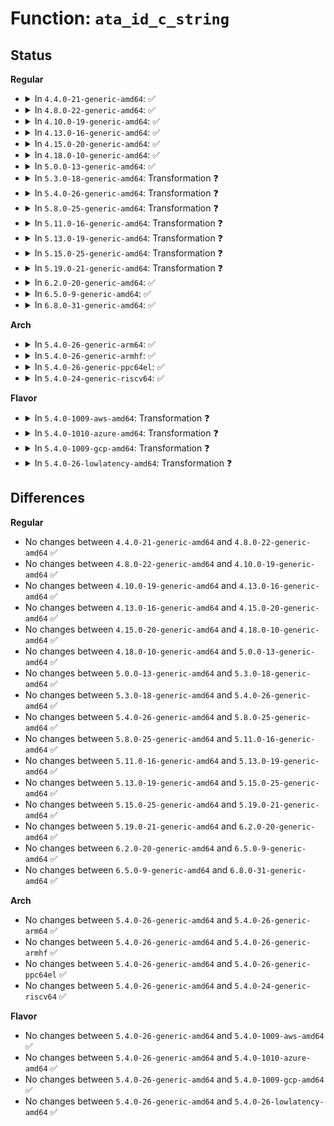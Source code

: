 # Function: <code>ata_id_c_string</code>

## Status
<b>Regular</b>
<ul>
<li>
<details>
<summary>In <code>4.4.0-21-generic-amd64</code>: ✅</summary>

```c
void ata_id_c_string(const u16 * id, unsigned char * s, unsigned int ofs, unsigned int len)
```

```json
{
  "name": "ata_id_c_string",
  "collision_type": "Unique Global",
  "inline_type": "No",
  "funcs": [
    {
      "addr": 18446744071584913216,
      "name": "ata_id_c_string",
      "external": true,
      "loc": "drivers/ata/libata-core.c:1154",
      "file": "drivers/ata/libata-core.c",
      "inline": "seen, unknown",
      "caller_inline": [],
      "caller_func": [
        "drivers/ata/libata-core.c:ata_dev_blacklisted",
        "drivers/ata/libata-core.c:ata_dev_blacklisted",
        "drivers/ata/libata-core.c:ata_dev_same_device",
        "drivers/ata/libata-core.c:ata_dev_same_device",
        "drivers/ata/libata-core.c:ata_dev_same_device",
        "drivers/ata/libata-core.c:ata_dev_same_device",
        "drivers/ata/libata-core.c:ata_dev_configure",
        "drivers/ata/libata-core.c:ata_dev_configure",
        "drivers/ata/libata-scsi.c:ata_scsiop_mode_sense",
        "drivers/ata/libata-scsi.c:ata_scsiop_mode_sense"
      ]
    }
  ],
  "symbols": [
    {
      "addr": 18446744071584913216,
      "name": "ata_id_c_string",
      "section": ".text",
      "bind": "STB_GLOBAL",
      "size": 74
    }
  ]
}
```
</details>
</li>
<li>
<details>
<summary>In <code>4.8.0-22-generic-amd64</code>: ✅</summary>

```c
void ata_id_c_string(const u16 * id, unsigned char * s, unsigned int ofs, unsigned int len)
```

```json
{
  "name": "ata_id_c_string",
  "collision_type": "Unique Global",
  "inline_type": "No",
  "funcs": [
    {
      "addr": 18446744071585275632,
      "name": "ata_id_c_string",
      "external": true,
      "loc": "drivers/ata/libata-core.c:1157",
      "file": "drivers/ata/libata-core.c",
      "inline": "seen, unknown",
      "caller_inline": [],
      "caller_func": [
        "drivers/ata/libata-core.c:ata_dev_blacklisted",
        "drivers/ata/libata-core.c:ata_dev_blacklisted",
        "drivers/ata/libata-core.c:ata_dev_same_device",
        "drivers/ata/libata-core.c:ata_dev_same_device",
        "drivers/ata/libata-core.c:ata_dev_same_device",
        "drivers/ata/libata-core.c:ata_dev_same_device",
        "drivers/ata/libata-core.c:ata_dev_configure",
        "drivers/ata/libata-core.c:ata_dev_configure",
        "drivers/ata/libata-scsi.c:ata_scsiop_mode_sense",
        "drivers/ata/libata-scsi.c:ata_scsiop_mode_sense"
      ]
    }
  ],
  "symbols": [
    {
      "addr": 18446744071585275632,
      "name": "ata_id_c_string",
      "section": ".text",
      "bind": "STB_GLOBAL",
      "size": 71
    }
  ]
}
```
</details>
</li>
<li>
<details>
<summary>In <code>4.10.0-19-generic-amd64</code>: ✅</summary>

```c
void ata_id_c_string(const u16 * id, unsigned char * s, unsigned int ofs, unsigned int len)
```

```json
{
  "name": "ata_id_c_string",
  "collision_type": "Unique Global",
  "inline_type": "No",
  "funcs": [
    {
      "addr": 18446744071585475184,
      "name": "ata_id_c_string",
      "external": true,
      "loc": "drivers/ata/libata-core.c:1164",
      "file": "drivers/ata/libata-core.c",
      "inline": "seen, unknown",
      "caller_inline": [],
      "caller_func": [
        "drivers/ata/libata-core.c:ata_dev_blacklisted",
        "drivers/ata/libata-core.c:ata_dev_blacklisted",
        "drivers/ata/libata-core.c:ata_dev_same_device",
        "drivers/ata/libata-core.c:ata_dev_same_device",
        "drivers/ata/libata-core.c:ata_dev_same_device",
        "drivers/ata/libata-core.c:ata_dev_same_device",
        "drivers/ata/libata-core.c:ata_dev_configure",
        "drivers/ata/libata-core.c:ata_dev_configure",
        "drivers/ata/libata-scsi.c:ata_scsiop_mode_sense",
        "drivers/ata/libata-scsi.c:ata_scsiop_mode_sense"
      ]
    }
  ],
  "symbols": [
    {
      "addr": 18446744071585475184,
      "name": "ata_id_c_string",
      "section": ".text",
      "bind": "STB_GLOBAL",
      "size": 71
    }
  ]
}
```
</details>
</li>
<li>
<details>
<summary>In <code>4.13.0-16-generic-amd64</code>: ✅</summary>

```c
void ata_id_c_string(const u16 * id, unsigned char * s, unsigned int ofs, unsigned int len)
```

```json
{
  "name": "ata_id_c_string",
  "collision_type": "Unique Global",
  "inline_type": "No",
  "funcs": [
    {
      "addr": 18446744071585558960,
      "name": "ata_id_c_string",
      "external": true,
      "loc": "drivers/ata/libata-core.c:1164",
      "file": "drivers/ata/libata-core.c",
      "inline": "seen, unknown",
      "caller_inline": [],
      "caller_func": [
        "drivers/ata/libata-core.c:ata_dev_blacklisted",
        "drivers/ata/libata-core.c:ata_dev_blacklisted",
        "drivers/ata/libata-core.c:ata_dev_same_device",
        "drivers/ata/libata-core.c:ata_dev_same_device",
        "drivers/ata/libata-core.c:ata_dev_same_device",
        "drivers/ata/libata-core.c:ata_dev_same_device",
        "drivers/ata/libata-core.c:ata_dev_configure",
        "drivers/ata/libata-core.c:ata_dev_configure",
        "drivers/ata/libata-scsi.c:ata_scsiop_mode_sense",
        "drivers/ata/libata-scsi.c:ata_scsiop_mode_sense"
      ]
    }
  ],
  "symbols": [
    {
      "addr": 18446744071585558960,
      "name": "ata_id_c_string",
      "section": ".text",
      "bind": "STB_GLOBAL",
      "size": 94
    }
  ]
}
```
</details>
</li>
<li>
<details>
<summary>In <code>4.15.0-20-generic-amd64</code>: ✅</summary>

```c
void ata_id_c_string(const u16 * id, unsigned char * s, unsigned int ofs, unsigned int len)
```

```json
{
  "name": "ata_id_c_string",
  "collision_type": "Unique Global",
  "inline_type": "No",
  "funcs": [
    {
      "addr": 18446744071585990672,
      "name": "ata_id_c_string",
      "external": true,
      "loc": "drivers/ata/libata-core.c:1164",
      "file": "drivers/ata/libata-core.c",
      "inline": "seen, unknown",
      "caller_inline": [],
      "caller_func": [
        "drivers/ata/libata-core.c:ata_dev_blacklisted",
        "drivers/ata/libata-core.c:ata_dev_blacklisted",
        "drivers/ata/libata-core.c:ata_dev_same_device",
        "drivers/ata/libata-core.c:ata_dev_same_device",
        "drivers/ata/libata-core.c:ata_dev_same_device",
        "drivers/ata/libata-core.c:ata_dev_same_device",
        "drivers/ata/libata-core.c:ata_dev_configure",
        "drivers/ata/libata-core.c:ata_dev_configure",
        "drivers/ata/libata-scsi.c:ata_scsiop_mode_sense",
        "drivers/ata/libata-scsi.c:ata_scsiop_mode_sense"
      ]
    }
  ],
  "symbols": [
    {
      "addr": 18446744071585990672,
      "name": "ata_id_c_string",
      "section": ".text",
      "bind": "STB_GLOBAL",
      "size": 94
    }
  ]
}
```
</details>
</li>
<li>
<details>
<summary>In <code>4.18.0-10-generic-amd64</code>: ✅</summary>

```c
void ata_id_c_string(const u16 * id, unsigned char * s, unsigned int ofs, unsigned int len)
```

```json
{
  "name": "ata_id_c_string",
  "collision_type": "Unique Global",
  "inline_type": "No",
  "funcs": [
    {
      "addr": 18446744071586238304,
      "name": "ata_id_c_string",
      "external": true,
      "loc": "drivers/ata/libata-core.c:1164",
      "file": "drivers/ata/libata-core.c",
      "inline": "seen, unknown",
      "caller_inline": [],
      "caller_func": [
        "drivers/ata/libata-core.c:ata_dev_blacklisted",
        "drivers/ata/libata-core.c:ata_dev_blacklisted",
        "drivers/ata/libata-core.c:ata_dev_same_device",
        "drivers/ata/libata-core.c:ata_dev_same_device",
        "drivers/ata/libata-core.c:ata_dev_same_device",
        "drivers/ata/libata-core.c:ata_dev_same_device",
        "drivers/ata/libata-core.c:ata_dev_configure",
        "drivers/ata/libata-core.c:ata_dev_configure",
        "drivers/ata/libata-scsi.c:ata_scsiop_mode_sense",
        "drivers/ata/libata-scsi.c:ata_scsiop_mode_sense"
      ]
    }
  ],
  "symbols": [
    {
      "addr": 18446744071586238304,
      "name": "ata_id_c_string",
      "section": ".text",
      "bind": "STB_GLOBAL",
      "size": 94
    }
  ]
}
```
</details>
</li>
<li>
<details>
<summary>In <code>5.0.0-13-generic-amd64</code>: ✅</summary>

```c
void ata_id_c_string(const u16 * id, unsigned char * s, unsigned int ofs, unsigned int len)
```

```json
{
  "name": "ata_id_c_string",
  "collision_type": "Unique Global",
  "inline_type": "No",
  "funcs": [
    {
      "addr": 18446744071586378720,
      "name": "ata_id_c_string",
      "external": true,
      "loc": "drivers/ata/libata-core.c:1164",
      "file": "drivers/ata/libata-core.c",
      "inline": "seen, unknown",
      "caller_inline": [],
      "caller_func": [
        "drivers/ata/libata-core.c:ata_dev_blacklisted",
        "drivers/ata/libata-core.c:ata_dev_blacklisted",
        "drivers/ata/libata-core.c:ata_dev_same_device",
        "drivers/ata/libata-core.c:ata_dev_same_device",
        "drivers/ata/libata-core.c:ata_dev_same_device",
        "drivers/ata/libata-core.c:ata_dev_same_device",
        "drivers/ata/libata-core.c:ata_dev_configure",
        "drivers/ata/libata-core.c:ata_dev_configure",
        "drivers/ata/libata-scsi.c:ata_scsiop_mode_sense",
        "drivers/ata/libata-scsi.c:ata_scsiop_mode_sense"
      ]
    }
  ],
  "symbols": [
    {
      "addr": 18446744071586378720,
      "name": "ata_id_c_string",
      "section": ".text",
      "bind": "STB_GLOBAL",
      "size": 94
    }
  ]
}
```
</details>
</li>
<li>
<details>
<summary>In <code>5.3.0-18-generic-amd64</code>: Transformation ❓</summary>

```c
void ata_id_c_string(const u16 * id, unsigned char * s, unsigned int ofs, unsigned int len)
```

```json
{
  "name": "ata_id_c_string",
  "collision_type": "Unique Global",
  "inline_type": "No",
  "funcs": [
    {
      "addr": 0,
      "name": "ata_id_c_string",
      "external": true,
      "loc": "drivers/ata/libata-core.c:1148",
      "file": "drivers/ata/libata-core.c",
      "inline": "seen, unknown",
      "caller_inline": [],
      "caller_func": [
        "drivers/ata/libata-core.c:ata_dev_blacklisted",
        "drivers/ata/libata-core.c:ata_dev_blacklisted",
        "drivers/ata/libata-core.c:ata_dev_same_device",
        "drivers/ata/libata-core.c:ata_dev_same_device",
        "drivers/ata/libata-core.c:ata_dev_same_device",
        "drivers/ata/libata-core.c:ata_dev_same_device",
        "drivers/ata/libata-core.c:ata_dev_configure",
        "drivers/ata/libata-core.c:ata_dev_configure",
        "drivers/ata/libata-scsi.c:ata_scsiop_mode_sense",
        "drivers/ata/libata-scsi.c:ata_scsiop_mode_sense"
      ]
    }
  ],
  "symbols": [
    {
      "addr": 18446744071586647752,
      "name": "ata_id_c_string.cold",
      "section": ".text",
      "bind": "STB_LOCAL",
      "size": 12
    },
    {
      "addr": 18446744071586622304,
      "name": "ata_id_c_string",
      "section": ".text",
      "bind": "STB_GLOBAL",
      "size": 86
    }
  ]
}
```
</details>
</li>
<li>
<details>
<summary>In <code>5.4.0-26-generic-amd64</code>: Transformation ❓</summary>

```c
void ata_id_c_string(const u16 * id, unsigned char * s, unsigned int ofs, unsigned int len)
```

```json
{
  "name": "ata_id_c_string",
  "collision_type": "Unique Global",
  "inline_type": "No",
  "funcs": [
    {
      "addr": 0,
      "name": "ata_id_c_string",
      "external": true,
      "loc": "drivers/ata/libata-core.c:1148",
      "file": "drivers/ata/libata-core.c",
      "inline": "seen, unknown",
      "caller_inline": [],
      "caller_func": [
        "drivers/ata/libata-core.c:ata_dev_blacklisted",
        "drivers/ata/libata-core.c:ata_dev_blacklisted",
        "drivers/ata/libata-core.c:ata_dev_same_device",
        "drivers/ata/libata-core.c:ata_dev_same_device",
        "drivers/ata/libata-core.c:ata_dev_same_device",
        "drivers/ata/libata-core.c:ata_dev_same_device",
        "drivers/ata/libata-core.c:ata_dev_configure",
        "drivers/ata/libata-core.c:ata_dev_configure",
        "drivers/ata/libata-scsi.c:ata_scsiop_mode_sense",
        "drivers/ata/libata-scsi.c:ata_scsiop_mode_sense"
      ]
    }
  ],
  "symbols": [
    {
      "addr": 18446744071586795206,
      "name": "ata_id_c_string.cold",
      "section": ".text",
      "bind": "STB_LOCAL",
      "size": 12
    },
    {
      "addr": 18446744071586769872,
      "name": "ata_id_c_string",
      "section": ".text",
      "bind": "STB_GLOBAL",
      "size": 86
    }
  ]
}
```
</details>
</li>
<li>
<details>
<summary>In <code>5.8.0-25-generic-amd64</code>: Transformation ❓</summary>

```c
void ata_id_c_string(const u16 * id, unsigned char * s, unsigned int ofs, unsigned int len)
```

```json
{
  "name": "ata_id_c_string",
  "collision_type": "Unique Global",
  "inline_type": "No",
  "funcs": [
    {
      "addr": 0,
      "name": "ata_id_c_string",
      "external": true,
      "loc": "drivers/ata/libata-core.c:1090",
      "file": "drivers/ata/libata-core.c",
      "inline": "seen, unknown",
      "caller_inline": [],
      "caller_func": [
        "drivers/ata/libata-core.c:ata_dev_blacklisted",
        "drivers/ata/libata-core.c:ata_dev_blacklisted",
        "drivers/ata/libata-core.c:ata_dev_same_device",
        "drivers/ata/libata-core.c:ata_dev_same_device",
        "drivers/ata/libata-core.c:ata_dev_same_device",
        "drivers/ata/libata-core.c:ata_dev_same_device",
        "drivers/ata/libata-core.c:ata_dev_configure",
        "drivers/ata/libata-core.c:ata_dev_configure",
        "drivers/ata/libata-scsi.c:ata_scsiop_mode_sense",
        "drivers/ata/libata-scsi.c:ata_scsiop_mode_sense"
      ]
    }
  ],
  "symbols": [
    {
      "addr": 18446744071587598888,
      "name": "ata_id_c_string.cold",
      "section": ".text",
      "bind": "STB_LOCAL",
      "size": 12
    },
    {
      "addr": 18446744071587572464,
      "name": "ata_id_c_string",
      "section": ".text",
      "bind": "STB_GLOBAL",
      "size": 86
    }
  ]
}
```
</details>
</li>
<li>
<details>
<summary>In <code>5.11.0-16-generic-amd64</code>: Transformation ❓</summary>

```c
void ata_id_c_string(const u16 * id, unsigned char * s, unsigned int ofs, unsigned int len)
```

```json
{
  "name": "ata_id_c_string",
  "collision_type": "Unique Global",
  "inline_type": "No",
  "funcs": [
    {
      "addr": 0,
      "name": "ata_id_c_string",
      "external": true,
      "loc": "drivers/ata/libata-core.c:1090",
      "file": "drivers/ata/libata-core.c",
      "inline": "seen, unknown",
      "caller_inline": [],
      "caller_func": [
        "drivers/ata/libata-core.c:ata_dev_blacklisted",
        "drivers/ata/libata-core.c:ata_dev_blacklisted",
        "drivers/ata/libata-core.c:ata_dev_same_device",
        "drivers/ata/libata-core.c:ata_dev_same_device",
        "drivers/ata/libata-core.c:ata_dev_same_device",
        "drivers/ata/libata-core.c:ata_dev_same_device",
        "drivers/ata/libata-core.c:ata_dev_configure",
        "drivers/ata/libata-core.c:ata_dev_configure",
        "drivers/ata/libata-scsi.c:ata_scsiop_mode_sense",
        "drivers/ata/libata-scsi.c:ata_scsiop_mode_sense"
      ]
    }
  ],
  "symbols": [
    {
      "addr": 18446744071591522875,
      "name": "ata_id_c_string.cold",
      "section": ".text",
      "bind": "STB_LOCAL",
      "size": 12
    },
    {
      "addr": 18446744071587638864,
      "name": "ata_id_c_string",
      "section": ".text",
      "bind": "STB_GLOBAL",
      "size": 86
    }
  ]
}
```
</details>
</li>
<li>
<details>
<summary>In <code>5.13.0-19-generic-amd64</code>: Transformation ❓</summary>

```c
void ata_id_c_string(const u16 * id, unsigned char * s, unsigned int ofs, unsigned int len)
```

```json
{
  "name": "ata_id_c_string",
  "collision_type": "Unique Global",
  "inline_type": "No",
  "funcs": [
    {
      "addr": 0,
      "name": "ata_id_c_string",
      "external": true,
      "loc": "drivers/ata/libata-core.c:1090",
      "file": "drivers/ata/libata-core.c",
      "inline": "seen, unknown",
      "caller_inline": [],
      "caller_func": [
        "drivers/ata/libata-core.c:ata_dev_blacklisted",
        "drivers/ata/libata-core.c:ata_dev_blacklisted",
        "drivers/ata/libata-core.c:ata_dev_same_device",
        "drivers/ata/libata-core.c:ata_dev_same_device",
        "drivers/ata/libata-core.c:ata_dev_same_device",
        "drivers/ata/libata-core.c:ata_dev_same_device",
        "drivers/ata/libata-core.c:ata_dev_configure",
        "drivers/ata/libata-core.c:ata_dev_configure",
        "drivers/ata/libata-scsi.c:ata_scsiop_mode_sense",
        "drivers/ata/libata-scsi.c:ata_scsiop_mode_sense"
      ]
    }
  ],
  "symbols": [
    {
      "addr": 18446744071591464550,
      "name": "ata_id_c_string.cold",
      "section": ".text",
      "bind": "STB_LOCAL",
      "size": 12
    },
    {
      "addr": 18446744071587518944,
      "name": "ata_id_c_string",
      "section": ".text",
      "bind": "STB_GLOBAL",
      "size": 86
    }
  ]
}
```
</details>
</li>
<li>
<details>
<summary>In <code>5.15.0-25-generic-amd64</code>: Transformation ❓</summary>

```c
void ata_id_c_string(const u16 * id, unsigned char * s, unsigned int ofs, unsigned int len)
```

```json
{
  "name": "ata_id_c_string",
  "collision_type": "Unique Global",
  "inline_type": "No",
  "funcs": [
    {
      "addr": 0,
      "name": "ata_id_c_string",
      "external": true,
      "loc": "drivers/ata/libata-core.c:1094",
      "file": "drivers/ata/libata-core.c",
      "inline": "seen, unknown",
      "caller_inline": [],
      "caller_func": [
        "drivers/ata/libata-core.c:ata_dev_blacklisted",
        "drivers/ata/libata-core.c:ata_dev_blacklisted",
        "drivers/ata/libata-core.c:ata_dev_same_device",
        "drivers/ata/libata-core.c:ata_dev_same_device",
        "drivers/ata/libata-core.c:ata_dev_same_device",
        "drivers/ata/libata-core.c:ata_dev_same_device",
        "drivers/ata/libata-core.c:ata_dev_configure",
        "drivers/ata/libata-core.c:ata_dev_configure",
        "drivers/ata/libata-scsi.c:ata_scsiop_mode_sense",
        "drivers/ata/libata-scsi.c:ata_scsiop_mode_sense"
      ]
    }
  ],
  "symbols": [
    {
      "addr": 18446744071592531753,
      "name": "ata_id_c_string.cold",
      "section": ".text",
      "bind": "STB_LOCAL",
      "size": 12
    },
    {
      "addr": 18446744071588095152,
      "name": "ata_id_c_string",
      "section": ".text",
      "bind": "STB_GLOBAL",
      "size": 135
    }
  ]
}
```
</details>
</li>
<li>
<details>
<summary>In <code>5.19.0-21-generic-amd64</code>: Transformation ❓</summary>

```c
void ata_id_c_string(const u16 * id, unsigned char * s, unsigned int ofs, unsigned int len)
```

```json
{
  "name": "ata_id_c_string",
  "collision_type": "Unique Global",
  "inline_type": "No",
  "funcs": [
    {
      "addr": 0,
      "name": "ata_id_c_string",
      "external": true,
      "loc": "drivers/ata/libata-core.c:1087",
      "file": "drivers/ata/libata-core.c",
      "inline": "seen, unknown",
      "caller_inline": [],
      "caller_func": [
        "drivers/ata/libata-core.c:ata_dev_blacklisted",
        "drivers/ata/libata-core.c:ata_dev_blacklisted",
        "drivers/ata/libata-core.c:ata_dev_same_device",
        "drivers/ata/libata-core.c:ata_dev_same_device",
        "drivers/ata/libata-core.c:ata_dev_same_device",
        "drivers/ata/libata-core.c:ata_dev_same_device",
        "drivers/ata/libata-core.c:ata_dev_configure",
        "drivers/ata/libata-core.c:ata_dev_configure",
        "drivers/ata/libata-scsi.c:ata_scsiop_mode_sense",
        "drivers/ata/libata-scsi.c:ata_scsiop_mode_sense"
      ]
    }
  ],
  "symbols": [
    {
      "addr": 18446744071594403428,
      "name": "ata_id_c_string.cold",
      "section": ".text",
      "bind": "STB_LOCAL",
      "size": 12
    },
    {
      "addr": 18446744071589473296,
      "name": "ata_id_c_string",
      "section": ".text",
      "bind": "STB_GLOBAL",
      "size": 156
    }
  ]
}
```
</details>
</li>
<li>
<details>
<summary>In <code>6.2.0-20-generic-amd64</code>: ✅</summary>

```c
void ata_id_c_string(const u16 * id, unsigned char * s, unsigned int ofs, unsigned int len)
```

```json
{
  "name": "ata_id_c_string",
  "collision_type": "Unique Global",
  "inline_type": "No",
  "funcs": [
    {
      "addr": 18446744071591053408,
      "name": "ata_id_c_string",
      "external": true,
      "loc": "drivers/ata/libata-core.c:1087",
      "file": "drivers/ata/libata-core.c",
      "inline": "seen, unknown",
      "caller_inline": [],
      "caller_func": [
        "drivers/ata/libata-core.c:ata_dev_blacklisted",
        "drivers/ata/libata-core.c:ata_dev_blacklisted",
        "drivers/ata/libata-core.c:ata_dev_same_device",
        "drivers/ata/libata-core.c:ata_dev_same_device",
        "drivers/ata/libata-core.c:ata_dev_same_device",
        "drivers/ata/libata-core.c:ata_dev_same_device",
        "drivers/ata/libata-core.c:ata_dev_configure",
        "drivers/ata/libata-core.c:ata_dev_configure",
        "drivers/ata/libata-scsi.c:ata_scsiop_mode_sense",
        "drivers/ata/libata-scsi.c:ata_scsiop_mode_sense"
      ]
    }
  ],
  "symbols": [
    {
      "addr": 18446744071591053408,
      "name": "ata_id_c_string",
      "section": ".text",
      "bind": "STB_GLOBAL",
      "size": 163
    }
  ]
}
```
</details>
</li>
<li>
<details>
<summary>In <code>6.5.0-9-generic-amd64</code>: ✅</summary>

```c
void ata_id_c_string(const u16 * id, unsigned char * s, unsigned int ofs, unsigned int len)
```

```json
{
  "name": "ata_id_c_string",
  "collision_type": "Unique Global",
  "inline_type": "No",
  "funcs": [
    {
      "addr": 18446744071591407456,
      "name": "ata_id_c_string",
      "external": true,
      "loc": "drivers/ata/libata-core.c:1121",
      "file": "drivers/ata/libata-core.c",
      "inline": "seen, unknown",
      "caller_inline": [],
      "caller_func": [
        "drivers/ata/libata-core.c:ata_dev_blacklisted",
        "drivers/ata/libata-core.c:ata_dev_blacklisted",
        "drivers/ata/libata-core.c:ata_dev_same_device",
        "drivers/ata/libata-core.c:ata_dev_same_device",
        "drivers/ata/libata-core.c:ata_dev_same_device",
        "drivers/ata/libata-core.c:ata_dev_same_device",
        "drivers/ata/libata-core.c:ata_dev_configure",
        "drivers/ata/libata-core.c:ata_dev_configure"
      ]
    }
  ],
  "symbols": [
    {
      "addr": 18446744071591407456,
      "name": "ata_id_c_string",
      "section": ".text",
      "bind": "STB_GLOBAL",
      "size": 163
    }
  ]
}
```
</details>
</li>
<li>
<details>
<summary>In <code>6.8.0-31-generic-amd64</code>: ✅</summary>

```c
void ata_id_c_string(const u16 * id, unsigned char * s, unsigned int ofs, unsigned int len)
```

```json
{
  "name": "ata_id_c_string",
  "collision_type": "Unique Global",
  "inline_type": "No",
  "funcs": [
    {
      "addr": 18446744071591758320,
      "name": "ata_id_c_string",
      "external": true,
      "loc": "drivers/ata/libata-core.c:1121",
      "file": "drivers/ata/libata-core.c",
      "inline": "seen, unknown",
      "caller_inline": [],
      "caller_func": [
        "drivers/ata/libata-core.c:ata_dev_blacklisted",
        "drivers/ata/libata-core.c:ata_dev_blacklisted",
        "drivers/ata/libata-core.c:ata_dev_same_device",
        "drivers/ata/libata-core.c:ata_dev_same_device",
        "drivers/ata/libata-core.c:ata_dev_same_device",
        "drivers/ata/libata-core.c:ata_dev_same_device",
        "drivers/ata/libata-core.c:ata_dev_configure",
        "drivers/ata/libata-core.c:ata_dev_configure"
      ]
    }
  ],
  "symbols": [
    {
      "addr": 18446744071591758320,
      "name": "ata_id_c_string",
      "section": ".text",
      "bind": "STB_GLOBAL",
      "size": 163
    }
  ]
}
```
</details>
</li>
</ul>
<b>Arch</b>
<ul>
<li>
<details>
<summary>In <code>5.4.0-26-generic-arm64</code>: ✅</summary>

```c
void ata_id_c_string(const u16 * id, unsigned char * s, unsigned int ofs, unsigned int len)
```

```json
{
  "name": "ata_id_c_string",
  "collision_type": "Unique Global",
  "inline_type": "No",
  "funcs": [
    {
      "addr": 18446603336499689840,
      "name": "ata_id_c_string",
      "external": true,
      "loc": "drivers/ata/libata-core.c:1148",
      "file": "drivers/ata/libata-core.c",
      "inline": "seen, unknown",
      "caller_inline": [],
      "caller_func": [
        "drivers/ata/libata-core.c:ata_dev_blacklisted",
        "drivers/ata/libata-core.c:ata_dev_blacklisted",
        "drivers/ata/libata-core.c:ata_dev_same_device",
        "drivers/ata/libata-core.c:ata_dev_same_device",
        "drivers/ata/libata-core.c:ata_dev_same_device",
        "drivers/ata/libata-core.c:ata_dev_same_device",
        "drivers/ata/libata-core.c:ata_dev_configure",
        "drivers/ata/libata-core.c:ata_dev_configure",
        "drivers/ata/libata-scsi.c:ata_scsiop_mode_sense",
        "drivers/ata/libata-scsi.c:ata_scsiop_mode_sense"
      ]
    }
  ],
  "symbols": [
    {
      "addr": 18446603336499689840,
      "name": "ata_id_c_string",
      "section": ".text",
      "bind": "STB_GLOBAL",
      "size": 164
    }
  ]
}
```
</details>
</li>
<li>
<details>
<summary>In <code>5.4.0-26-generic-armhf</code>: ✅</summary>

```c
void ata_id_c_string(const u16 * id, unsigned char * s, unsigned int ofs, unsigned int len)
```

```json
{
  "name": "ata_id_c_string",
  "collision_type": "Unique Global",
  "inline_type": "No",
  "funcs": [
    {
      "addr": 3232138552,
      "name": "ata_id_c_string",
      "external": true,
      "loc": "drivers/ata/libata-core.c:1148",
      "file": "drivers/ata/libata-core.c",
      "inline": "seen, unknown",
      "caller_inline": [],
      "caller_func": [
        "drivers/ata/libata-core.c:ata_dev_blacklisted",
        "drivers/ata/libata-core.c:ata_dev_blacklisted",
        "drivers/ata/libata-core.c:ata_dev_same_device",
        "drivers/ata/libata-core.c:ata_dev_same_device",
        "drivers/ata/libata-core.c:ata_dev_same_device",
        "drivers/ata/libata-core.c:ata_dev_same_device",
        "drivers/ata/libata-core.c:ata_dev_configure",
        "drivers/ata/libata-core.c:ata_dev_configure",
        "drivers/ata/libata-scsi.c:ata_scsiop_mode_sense",
        "drivers/ata/libata-scsi.c:ata_scsiop_mode_sense"
      ]
    }
  ],
  "symbols": [
    {
      "addr": 3232138552,
      "name": "ata_id_c_string",
      "section": ".text",
      "bind": "STB_GLOBAL",
      "size": 152
    }
  ]
}
```
</details>
</li>
<li>
<details>
<summary>In <code>5.4.0-26-generic-ppc64el</code>: ✅</summary>

```c
void ata_id_c_string(const u16 * id, unsigned char * s, unsigned int ofs, unsigned int len)
```

```json
{
  "name": "ata_id_c_string",
  "collision_type": "Unique Global",
  "inline_type": "No",
  "funcs": [
    {
      "addr": 13835058055293015712,
      "name": "ata_id_c_string",
      "external": true,
      "loc": "drivers/ata/libata-core.c:1148",
      "file": "drivers/ata/libata-core.c",
      "inline": "seen, unknown",
      "caller_inline": [],
      "caller_func": [
        "drivers/ata/libata-core.c:ata_dev_blacklisted",
        "drivers/ata/libata-core.c:ata_dev_blacklisted",
        "drivers/ata/libata-core.c:ata_dev_same_device",
        "drivers/ata/libata-core.c:ata_dev_same_device",
        "drivers/ata/libata-core.c:ata_dev_same_device",
        "drivers/ata/libata-core.c:ata_dev_same_device",
        "drivers/ata/libata-core.c:ata_dev_configure",
        "drivers/ata/libata-core.c:ata_dev_configure",
        "drivers/ata/libata-scsi.c:ata_scsiop_mode_sense",
        "drivers/ata/libata-scsi.c:ata_scsiop_mode_sense"
      ]
    }
  ],
  "symbols": [
    {
      "addr": 13835058055293015712,
      "name": "ata_id_c_string",
      "section": ".text",
      "bind": "STB_GLOBAL",
      "size": 228
    }
  ]
}
```
</details>
</li>
<li>
<details>
<summary>In <code>5.4.0-24-generic-riscv64</code>: ✅</summary>

```c
void ata_id_c_string(const u16 * id, unsigned char * s, unsigned int ofs, unsigned int len)
```

```json
{
  "name": "ata_id_c_string",
  "collision_type": "Unique Global",
  "inline_type": "No",
  "funcs": [
    {
      "addr": 18446743936276861402,
      "name": "ata_id_c_string",
      "external": true,
      "loc": "drivers/ata/libata-core.c:1148",
      "file": "drivers/ata/libata-core.c",
      "inline": "seen, unknown",
      "caller_inline": [],
      "caller_func": [
        "drivers/ata/libata-core.c:ata_dev_blacklisted",
        "drivers/ata/libata-core.c:ata_dev_blacklisted",
        "drivers/ata/libata-core.c:ata_dev_same_device",
        "drivers/ata/libata-core.c:ata_dev_same_device",
        "drivers/ata/libata-core.c:ata_dev_same_device",
        "drivers/ata/libata-core.c:ata_dev_same_device",
        "drivers/ata/libata-core.c:ata_dev_configure",
        "drivers/ata/libata-core.c:ata_dev_configure",
        "drivers/ata/libata-scsi.c:ata_scsiop_mode_sense",
        "drivers/ata/libata-scsi.c:ata_scsiop_mode_sense"
      ]
    }
  ],
  "symbols": [
    {
      "addr": 18446743936276861402,
      "name": "ata_id_c_string",
      "section": ".text",
      "bind": "STB_GLOBAL",
      "size": 116
    }
  ]
}
```
</details>
</li>
</ul>
<b>Flavor</b>
<ul>
<li>
<details>
<summary>In <code>5.4.0-1009-aws-amd64</code>: Transformation ❓</summary>

```c
void ata_id_c_string(const u16 * id, unsigned char * s, unsigned int ofs, unsigned int len)
```

```json
{
  "name": "ata_id_c_string",
  "collision_type": "Unique Global",
  "inline_type": "No",
  "funcs": [
    {
      "addr": 0,
      "name": "ata_id_c_string",
      "external": true,
      "loc": "drivers/ata/libata-core.c:1148",
      "file": "drivers/ata/libata-core.c",
      "inline": "seen, unknown",
      "caller_inline": [],
      "caller_func": [
        "drivers/ata/libata-core.c:ata_dev_blacklisted",
        "drivers/ata/libata-core.c:ata_dev_blacklisted",
        "drivers/ata/libata-core.c:ata_dev_same_device",
        "drivers/ata/libata-core.c:ata_dev_same_device",
        "drivers/ata/libata-core.c:ata_dev_same_device",
        "drivers/ata/libata-core.c:ata_dev_same_device",
        "drivers/ata/libata-core.c:ata_dev_configure",
        "drivers/ata/libata-core.c:ata_dev_configure",
        "drivers/ata/libata-scsi.c:ata_scsiop_mode_sense",
        "drivers/ata/libata-scsi.c:ata_scsiop_mode_sense"
      ]
    }
  ],
  "symbols": [
    {
      "addr": 18446744071586553814,
      "name": "ata_id_c_string.cold",
      "section": ".text",
      "bind": "STB_LOCAL",
      "size": 12
    },
    {
      "addr": 18446744071586528576,
      "name": "ata_id_c_string",
      "section": ".text",
      "bind": "STB_GLOBAL",
      "size": 86
    }
  ]
}
```
</details>
</li>
<li>
<details>
<summary>In <code>5.4.0-1010-azure-amd64</code>: Transformation ❓</summary>

```c
void ata_id_c_string(const u16 * id, unsigned char * s, unsigned int ofs, unsigned int len)
```

```json
{
  "name": "ata_id_c_string",
  "collision_type": "Unique Global",
  "inline_type": "No",
  "funcs": [
    {
      "addr": 0,
      "name": "ata_id_c_string",
      "external": true,
      "loc": "drivers/ata/libata-core.c:1148",
      "file": "drivers/ata/libata-core.c",
      "inline": "seen, unknown",
      "caller_inline": [],
      "caller_func": [
        "drivers/ata/libata-core.c:ata_dev_blacklisted",
        "drivers/ata/libata-core.c:ata_dev_blacklisted",
        "drivers/ata/libata-core.c:ata_dev_same_device",
        "drivers/ata/libata-core.c:ata_dev_same_device",
        "drivers/ata/libata-core.c:ata_dev_same_device",
        "drivers/ata/libata-core.c:ata_dev_same_device",
        "drivers/ata/libata-core.c:ata_dev_configure",
        "drivers/ata/libata-core.c:ata_dev_configure",
        "drivers/ata/libata-scsi.c:ata_scsiop_mode_sense",
        "drivers/ata/libata-scsi.c:ata_scsiop_mode_sense"
      ]
    }
  ],
  "symbols": [
    {
      "addr": 18446744071586422390,
      "name": "ata_id_c_string.cold",
      "section": ".text",
      "bind": "STB_LOCAL",
      "size": 12
    },
    {
      "addr": 18446744071586397152,
      "name": "ata_id_c_string",
      "section": ".text",
      "bind": "STB_GLOBAL",
      "size": 86
    }
  ]
}
```
</details>
</li>
<li>
<details>
<summary>In <code>5.4.0-1009-gcp-amd64</code>: Transformation ❓</summary>

```c
void ata_id_c_string(const u16 * id, unsigned char * s, unsigned int ofs, unsigned int len)
```

```json
{
  "name": "ata_id_c_string",
  "collision_type": "Unique Global",
  "inline_type": "No",
  "funcs": [
    {
      "addr": 0,
      "name": "ata_id_c_string",
      "external": true,
      "loc": "drivers/ata/libata-core.c:1148",
      "file": "drivers/ata/libata-core.c",
      "inline": "seen, unknown",
      "caller_inline": [],
      "caller_func": [
        "drivers/ata/libata-core.c:ata_dev_blacklisted",
        "drivers/ata/libata-core.c:ata_dev_blacklisted",
        "drivers/ata/libata-core.c:ata_dev_same_device",
        "drivers/ata/libata-core.c:ata_dev_same_device",
        "drivers/ata/libata-core.c:ata_dev_same_device",
        "drivers/ata/libata-core.c:ata_dev_same_device",
        "drivers/ata/libata-core.c:ata_dev_configure",
        "drivers/ata/libata-core.c:ata_dev_configure",
        "drivers/ata/libata-scsi.c:ata_scsiop_mode_sense",
        "drivers/ata/libata-scsi.c:ata_scsiop_mode_sense"
      ]
    }
  ],
  "symbols": [
    {
      "addr": 18446744071586749766,
      "name": "ata_id_c_string.cold",
      "section": ".text",
      "bind": "STB_LOCAL",
      "size": 12
    },
    {
      "addr": 18446744071586724432,
      "name": "ata_id_c_string",
      "section": ".text",
      "bind": "STB_GLOBAL",
      "size": 86
    }
  ]
}
```
</details>
</li>
<li>
<details>
<summary>In <code>5.4.0-26-lowlatency-amd64</code>: Transformation ❓</summary>

```c
void ata_id_c_string(const u16 * id, unsigned char * s, unsigned int ofs, unsigned int len)
```

```json
{
  "name": "ata_id_c_string",
  "collision_type": "Unique Global",
  "inline_type": "No",
  "funcs": [
    {
      "addr": 0,
      "name": "ata_id_c_string",
      "external": true,
      "loc": "drivers/ata/libata-core.c:1148",
      "file": "drivers/ata/libata-core.c",
      "inline": "seen, unknown",
      "caller_inline": [],
      "caller_func": [
        "drivers/ata/libata-core.c:ata_dev_blacklisted",
        "drivers/ata/libata-core.c:ata_dev_blacklisted",
        "drivers/ata/libata-core.c:ata_dev_same_device",
        "drivers/ata/libata-core.c:ata_dev_same_device",
        "drivers/ata/libata-core.c:ata_dev_same_device",
        "drivers/ata/libata-core.c:ata_dev_same_device",
        "drivers/ata/libata-core.c:ata_dev_configure",
        "drivers/ata/libata-core.c:ata_dev_configure",
        "drivers/ata/libata-scsi.c:ata_scsiop_mode_sense",
        "drivers/ata/libata-scsi.c:ata_scsiop_mode_sense"
      ]
    }
  ],
  "symbols": [
    {
      "addr": 18446744071586855830,
      "name": "ata_id_c_string.cold",
      "section": ".text",
      "bind": "STB_LOCAL",
      "size": 12
    },
    {
      "addr": 18446744071586830608,
      "name": "ata_id_c_string",
      "section": ".text",
      "bind": "STB_GLOBAL",
      "size": 86
    }
  ]
}
```
</details>
</li>
</ul>

## Differences
<b>Regular</b>
<ul>
<li>
No changes between <code>4.4.0-21-generic-amd64</code> and <code>4.8.0-22-generic-amd64</code> ✅
</li>
<li>
No changes between <code>4.8.0-22-generic-amd64</code> and <code>4.10.0-19-generic-amd64</code> ✅
</li>
<li>
No changes between <code>4.10.0-19-generic-amd64</code> and <code>4.13.0-16-generic-amd64</code> ✅
</li>
<li>
No changes between <code>4.13.0-16-generic-amd64</code> and <code>4.15.0-20-generic-amd64</code> ✅
</li>
<li>
No changes between <code>4.15.0-20-generic-amd64</code> and <code>4.18.0-10-generic-amd64</code> ✅
</li>
<li>
No changes between <code>4.18.0-10-generic-amd64</code> and <code>5.0.0-13-generic-amd64</code> ✅
</li>
<li>
No changes between <code>5.0.0-13-generic-amd64</code> and <code>5.3.0-18-generic-amd64</code> ✅
</li>
<li>
No changes between <code>5.3.0-18-generic-amd64</code> and <code>5.4.0-26-generic-amd64</code> ✅
</li>
<li>
No changes between <code>5.4.0-26-generic-amd64</code> and <code>5.8.0-25-generic-amd64</code> ✅
</li>
<li>
No changes between <code>5.8.0-25-generic-amd64</code> and <code>5.11.0-16-generic-amd64</code> ✅
</li>
<li>
No changes between <code>5.11.0-16-generic-amd64</code> and <code>5.13.0-19-generic-amd64</code> ✅
</li>
<li>
No changes between <code>5.13.0-19-generic-amd64</code> and <code>5.15.0-25-generic-amd64</code> ✅
</li>
<li>
No changes between <code>5.15.0-25-generic-amd64</code> and <code>5.19.0-21-generic-amd64</code> ✅
</li>
<li>
No changes between <code>5.19.0-21-generic-amd64</code> and <code>6.2.0-20-generic-amd64</code> ✅
</li>
<li>
No changes between <code>6.2.0-20-generic-amd64</code> and <code>6.5.0-9-generic-amd64</code> ✅
</li>
<li>
No changes between <code>6.5.0-9-generic-amd64</code> and <code>6.8.0-31-generic-amd64</code> ✅
</li>
</ul>
<b>Arch</b>
<ul>
<li>
No changes between <code>5.4.0-26-generic-amd64</code> and <code>5.4.0-26-generic-arm64</code> ✅
</li>
<li>
No changes between <code>5.4.0-26-generic-amd64</code> and <code>5.4.0-26-generic-armhf</code> ✅
</li>
<li>
No changes between <code>5.4.0-26-generic-amd64</code> and <code>5.4.0-26-generic-ppc64el</code> ✅
</li>
<li>
No changes between <code>5.4.0-26-generic-amd64</code> and <code>5.4.0-24-generic-riscv64</code> ✅
</li>
</ul>
<b>Flavor</b>
<ul>
<li>
No changes between <code>5.4.0-26-generic-amd64</code> and <code>5.4.0-1009-aws-amd64</code> ✅
</li>
<li>
No changes between <code>5.4.0-26-generic-amd64</code> and <code>5.4.0-1010-azure-amd64</code> ✅
</li>
<li>
No changes between <code>5.4.0-26-generic-amd64</code> and <code>5.4.0-1009-gcp-amd64</code> ✅
</li>
<li>
No changes between <code>5.4.0-26-generic-amd64</code> and <code>5.4.0-26-lowlatency-amd64</code> ✅
</li>
</ul>
